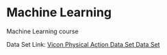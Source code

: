 # Machine Learning

Machine Learning course

Data Set Link: [Vicon Physical Action Data Set Data Set](https://archive.ics.uci.edu/ml/datasets/Vicon+Physical+Action+Data+Set)
